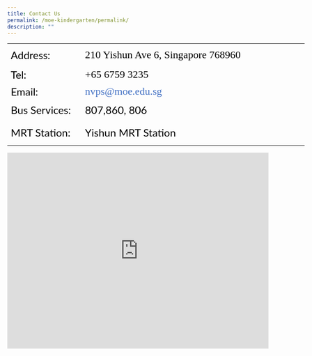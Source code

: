 ```yaml
---
title: Contact Us
permalink: /moe-kindergarten/permalink/
description: ""
---
```

   <!--tr {mso-height-source:auto;} col {mso-width-source:auto;} td {padding-top:1.0px; padding-right:1.0px; padding-left:1.0px; mso-ignore:padding; color:windowtext; font-size:18.0pt; font-weight:400; font-style:normal; text-decoration:none; font-family:Arial; mso-generic-font-family:auto; mso-font-charset:0; text-align:general; vertical-align:bottom; border:none; mso-background-source:auto; mso-pattern:auto;} .oa1 {border:1.0pt solid #D6D6D6; vertical-align:top; padding-bottom:3.6pt; padding-left:7.2pt; padding-top:3.6pt; padding-right:7.2pt;} -->

<table border="0" cellpadding="0" cellspacing="0" width="1025" style="border-collapse:
 collapse;width:512pt;mso-yfti-tbllook:1536"><colgroup><col width="239" style="mso-width-source:userset;width:120pt"> <col width="786" style="mso-width-source:userset;width:393pt"></colgroup><tbody><tr height="79" style="mso-height-source:userset;height:39.55pt"><td height="79" class="oa1" width="239" style="height:39.55pt;width:120pt"><p style="language:en-US;margin-top:0pt;margin-bottom:0pt;margin-left:0in;
  text-align:left;direction:ltr;unicode-bidi:embed;vertical-align:top;
  mso-line-break-override:none;word-break:normal;punctuation-wrap:hanging"><span style="font-size:18.0pt;font-family:Lato;mso-ascii-font-family:Lato;
  color:black;mso-font-kerning:12.0pt;language:en-US;mso-style-textfill-type:
  solid;mso-style-textfill-fill-color:black;mso-style-textfill-fill-alpha:100.0%">Address:</span></p></td><td class="oa1" width="786" style="width:393pt"><p style="language:en-US;margin-top:0pt;margin-bottom:0pt;margin-left:0in;
  text-align:left;direction:ltr;unicode-bidi:embed;vertical-align:top;
  mso-line-break-override:none;word-break:normal;punctuation-wrap:hanging"><span style="font-size:18.0pt;font-family:Calibri;mso-ascii-font-family:Calibri;
  mso-ascii-theme-font:minor-latin;mso-fareast-theme-font:minor-fareast;
  mso-bidi-theme-font:minor-bidi;color:black;mso-color-index:1;mso-font-kerning:
  12.0pt;language:it;font-weight:normal;font-style:normal;mso-style-textfill-type:
  solid;mso-style-textfill-fill-themecolor:text1;mso-style-textfill-fill-color:
  black;mso-style-textfill-fill-alpha:100.0%">210 Yishun Ave 6, Singapore 768960</span></p></td></tr><tr height="58" style="mso-height-source:userset;height:28.86pt"><td height="58" class="oa1" width="239" style="height:28.86pt;width:120pt"><p style="language:en-US;margin-top:0pt;margin-bottom:0pt;margin-left:0in;
  text-align:left;direction:ltr;unicode-bidi:embed;vertical-align:top;
  mso-line-break-override:none;word-break:normal;punctuation-wrap:hanging"><span style="font-size:18.0pt;font-family:Lato;mso-ascii-font-family:Lato;
  color:black;mso-font-kerning:12.0pt;language:en-US;mso-style-textfill-type:
  solid;mso-style-textfill-fill-color:black;mso-style-textfill-fill-alpha:100.0%">Tel:</span></p></td><td class="oa1" width="786" style="width:393pt"><p style="language:en-US;margin-top:0pt;margin-bottom:0pt;margin-left:0in;
  text-align:left;direction:ltr;unicode-bidi:embed;vertical-align:top;
  mso-line-break-override:none;word-break:normal;punctuation-wrap:hanging"><span style="font-size:18.0pt;font-family:Calibri;mso-ascii-font-family:Calibri;
  mso-ascii-theme-font:minor-latin;mso-fareast-theme-font:minor-fareast;
  mso-bidi-theme-font:minor-bidi;color:black;mso-color-index:1;mso-font-kerning:
  12.0pt;language:en-US;font-weight:normal;font-style:normal;mso-style-textfill-type:
  solid;mso-style-textfill-fill-themecolor:text1;mso-style-textfill-fill-color:
  black;mso-style-textfill-fill-alpha:100.0%">+65 6759 3235</span></p></td></tr><tr height="58" style="mso-height-source:userset;height:28.86pt"><td height="58" class="oa1" width="239" style="height:28.86pt;width:120pt"><p style="language:en-US;margin-top:0pt;margin-bottom:0pt;margin-left:0in;
  text-align:left;direction:ltr;unicode-bidi:embed;vertical-align:top;
  mso-line-break-override:none;word-break:normal;punctuation-wrap:hanging"><span style="font-size:18.0pt;font-family:Lato;mso-ascii-font-family:Lato;
  color:black;mso-font-kerning:12.0pt;language:en-US;mso-style-textfill-type:
  solid;mso-style-textfill-fill-color:black;mso-style-textfill-fill-alpha:100.0%">Email:</span></p></td><td class="oa1" width="786" style="width:393pt"><p style="language:en-US;margin-top:0pt;margin-bottom:0pt;margin-left:0in;
  text-align:left;direction:ltr;unicode-bidi:embed;vertical-align:top;
  mso-line-break-override:none;word-break:normal;punctuation-wrap:hanging"><span style="font-size:18.0pt;font-family:Calibri;mso-ascii-font-family:Calibri;
  mso-ascii-theme-font:minor-latin;mso-fareast-theme-font:minor-fareast;
  mso-bidi-theme-font:minor-bidi;color:#4472C4;mso-color-index:4;mso-font-kerning:
  12.0pt;language:en-US;font-weight:normal;font-style:normal;mso-style-textfill-type:
  solid;mso-style-textfill-fill-themecolor:accent1;mso-style-textfill-fill-color:
  #4472C4;mso-style-textfill-fill-alpha:100.0%">nvps@moe.edu.sg</span></p></td></tr><tr height="68" style="mso-height-source:userset;height:34.18pt"><td height="68" class="oa1" width="239" style="height:34.18pt;width:120pt"><p style="language:en-US;margin-top:0pt;margin-bottom:0pt;margin-left:0in;
  text-align:left;direction:ltr;unicode-bidi:embed;vertical-align:top;
  mso-line-break-override:none;word-break:normal;punctuation-wrap:hanging"><span style="font-size:18.0pt;font-family:Lato;mso-ascii-font-family:Lato;
  color:black;mso-font-kerning:12.0pt;language:en-US;mso-style-textfill-type:
  solid;mso-style-textfill-fill-color:black;mso-style-textfill-fill-alpha:100.0%">Bus Services:</span></p></td><td class="oa1" width="786" style="width:393pt"><p style="language:en-US;margin-top:0pt;margin-bottom:0pt;margin-left:0in;
  text-align:left;direction:ltr;unicode-bidi:embed;vertical-align:top;
  mso-line-break-override:none;word-break:normal;punctuation-wrap:hanging"><span style="font-size:18.0pt;font-family:Lato;mso-ascii-font-family:Lato;
  color:black;mso-color-index:1;mso-font-kerning:12.0pt;language:en-US;
  mso-style-textfill-type:solid;mso-style-textfill-fill-themecolor:text1;
  mso-style-textfill-fill-color:black;mso-style-textfill-fill-alpha:100.0%">807,860, 806</span></p></td></tr><tr height="88" style="mso-height-source:userset;height:44.0pt"><td height="88" class="oa1" width="239" style="height:44.0pt;width:120pt"><p style="language:en-US;margin-top:0pt;margin-bottom:0pt;margin-left:0in;
  text-align:left;direction:ltr;unicode-bidi:embed;vertical-align:top;
  mso-line-break-override:none;word-break:normal;punctuation-wrap:hanging"><span style="font-size:18.0pt;font-family:Lato;mso-ascii-font-family:Lato;
  color:black;mso-font-kerning:12.0pt;language:en-US;mso-style-textfill-type:
  solid;mso-style-textfill-fill-color:black;mso-style-textfill-fill-alpha:100.0%">MRT Station:</span></p></td><td class="oa1" width="786" style="width:393pt"><p style="language:en-US;margin-top:0pt;margin-bottom:0pt;margin-left:0in;
  text-align:left;direction:ltr;unicode-bidi:embed;vertical-align:top;
  mso-line-break-override:none;word-break:normal;punctuation-wrap:hanging"><span style="font-size:18.0pt;font-family:Lato;mso-ascii-font-family:Lato;
  color:black;mso-font-kerning:12.0pt;language:en-US;mso-style-textfill-type:
  solid;mso-style-textfill-fill-color:black;mso-style-textfill-fill-alpha:100.0%">Yishun MRT Station</span></p></td></tr></tbody></table>
	
	
<iframe src="https://www.google.com/maps/embed?pb=!1m18!1m12!1m3!1d3988.5798618214603!2d103.84573807588502!3d1.4276213613190347!2m3!1f0!2f0!3f0!3m2!1i1024!2i768!4f13.1!3m3!1m2!1s0x31da14430f46f1c7%3A0x773e384ba3d1a79f!2sNorth%20View%20Primary%20School!5e0!3m2!1sen!2ssg!4v1696216864191!5m2!1sen!2ssg" width="600" height="450" style="border:0;" allowfullscreen="" loading="lazy"></iframe>


	